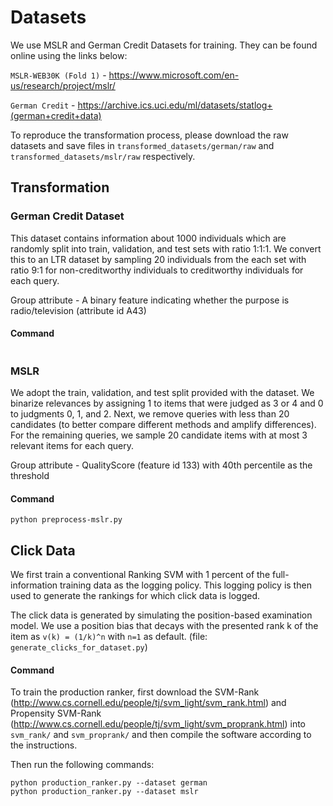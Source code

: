 # Datasets

We use MSLR and German Credit Datasets for training. They can be found online using the links below:

`MSLR-WEB30K (Fold 1)` - <https://www.microsoft.com/en-us/research/project/mslr/>

`German Credit` - <https://archive.ics.uci.edu/ml/datasets/statlog+(german+credit+data)>

To reproduce the transformation process, please download the raw datasets and save files in `transformed_datasets/german/raw` and `transformed_datasets/mslr/raw` respectively.

## Transformation

### German Credit Dataset

This dataset contains information about 1000 individuals which are randomly split into train, validation, and test sets with ratio 1:1:1. We convert this to an LTR dataset by sampling 20 individuals from the each set with ratio 9:1 for non-creditworthy individuals to creditworthy individuals for each query.

Group attribute - A binary feature indicating whether the purpose is radio/television (attribute id A43)
#### Command
```shell script

```

### MSLR

We adopt the train, validation, and test split provided with the dataset. We binarize relevances by assigning 1 to items that were judged as 3 or 4 and 0 to judgments 0, 1, and 2. Next, we remove queries with less than 20 candidates (to better compare different methods and amplify differences). For the remaining queries, we sample 20 candidate items with at most 3 relevant items for each query.

Group attribute - QualityScore (feature id 133) with 40th percentile as the threshold
#### Command
```shell script
python preprocess-mslr.py
```

## Click Data

We first train a conventional Ranking SVM with 1 percent of the full-information training data as the logging policy. This logging policy is then used to generate the rankings for which click data is logged.

The click data is generated by simulating the position-based examination model. We use a position bias that decays with the presented rank k of the item as `v(k) = (1/k)^n` with `n=1` as default. (file: `generate_clicks_for_dataset.py`)
#### Command
To train the production ranker, first download the SVM-Rank (<http://www.cs.cornell.edu/people/tj/svm_light/svm_rank.html>) and Propensity SVM-Rank (<http://www.cs.cornell.edu/people/tj/svm_light/svm_proprank.html>) into `svm_rank/` and `svm_proprank/` and then compile the software according to the instructions.

Then run the following commands:
```shell script
python production_ranker.py --dataset german
python production_ranker.py --dataset mslr
```